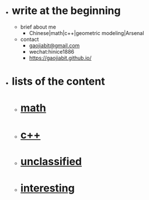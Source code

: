 - # write at the beginning
   - brief about me
     - Chinese|math|c++|geometric modeling|Arsenal
   - contact
     - gaojiabit@gmail.com
     - wechat:hinice1886
     - https://gaojiabit.github.io/

- # lists of the content
  -  # [**math**](/math/main.md)

  -  # [**c++**](/c++/main.md)

  -  # [**unclassified**](/unclassified/main.md)

  -  # [**interesting**](/interesting/main.md) 
